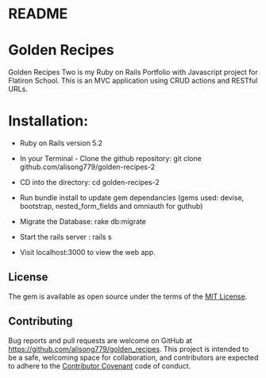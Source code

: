 # README

# Golden Recipes

Golden Recipes Two is my Ruby on Rails Portfolio with Javascript project for Flatiron School. This is an MVC application using CRUD actions and RESTful URLs.

# Installation:

* Ruby on Rails version 5.2

* In your Terminal - Clone the github repository: git clone github.com/alisong779/golden-recipes-2

* CD into the directory: cd golden-recipes-2

* Run bundle install to update gem dependancies (gems used: devise, bootstrap, nested_form_fields and omniauth for guthub)

* Migrate the Database: rake db:migrate

* Start the rails server : rails s

* Visit localhost:3000 to view the web app.

## License

The gem is available as open source under the terms of the [MIT License](https://opensource.org/licenses/MIT).


## Contributing

Bug reports and pull requests are welcome on GitHub at https://github.com/alisong779/golden_recipes. This project is intended to be a safe, welcoming space for collaboration, and contributors are expected to adhere to the [Contributor Covenant](http://contributor-covenant.org) code of conduct.
